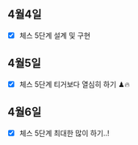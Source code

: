 ## 4월4일

- [x] 체스 5단계 설계 및 구현

## 4월5일

- [x] 체스 5단계 티거보다 열심히 하기 ♟🔥

## 4월6일

- [x] 체스 5단계 최대한 많이 하기..!
